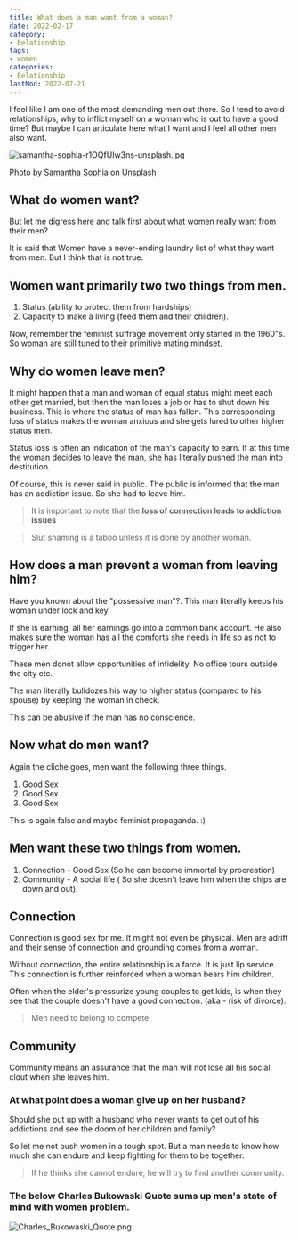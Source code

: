 ```yaml
---
title: What does a man want from a woman?
date: 2022-02-17
category:
- Relationship
tags:
- women
categories:
- Relationship
lastMod: 2022-07-21
---
```

I feel like I am one of the most demanding men out there. So I tend to avoid relationships, why to inflict myself on a woman who is out to have a good time? But maybe I can articulate here what I want and I feel all other men also want.

![samantha-sophia-r1OQfUIw3ns-unsplash.jpg](https://manojnayak.mataroa.blog/images/dca28dc7.jpeg)

Photo by <a href="https://unsplash.com/@samanthasophia?utm_source=unsplash&utm_medium=referral&utm_content=creditCopyText">Samantha Sophia</a> on <a href="https://unsplash.com/s/photos/gender-equality?utm_source=unsplash&utm_medium=referral&utm_content=creditCopyText">Unsplash</a>

## What do women want?

But let me digress here and talk first about what women really want from their men?

It is said that Women have a never-ending laundry list of what they want from men. But I think that is not true.

## Women want primarily two two things from men.

1. Status (ability to protect them from hardships)
2. Capacity to make a living (feed them and their children).

Now, remember the feminist suffrage movement only started in the 1960"s. So woman are still tuned to their primitive mating mindset.

## Why do women leave men?

It might happen that a man and woman of equal status might meet each other get married, but then the man loses a job or has to shut down his business. This is where the status of man has fallen. This corresponding loss of status makes the woman anxious and she gets lured to other higher status men.

Status loss is often an indication of the man's capacity to earn. If at this time the woman decides to leave the man, she has literally pushed the man into destitution.

Of course, this is never said in public. The public is informed that the man has an addiction issue. So she had to leave him.

> It is important to note that the **loss of connection leads to addiction issues**

> Slut shaming is a taboo unless it is done by another woman.

## How does a man prevent a woman from leaving him?

Have you known about the "possessive man"?. This man literally keeps his woman under lock and key.

If she is earning, all her earnings go into a common bank account. He also makes sure the woman has all the comforts she needs in life so as not to trigger her.

These men donot allow opportunities of infidelity. No office tours outside the city etc.

The man literally bulldozes his way to higher status (compared to his spouse) by keeping the woman in check.

This can be abusive if the man has no conscience.

## Now what do men want?

Again the cliche goes, men want the following three things.

1. Good Sex
2. Good Sex
3. Good Sex

This is again false and maybe feminist propaganda. :)

## Men want these two things from women.

1. Connection - Good Sex (So he can become immortal by procreation)
2. Community - A social life ( So she doesn't leave him when the chips are down and out).

## Connection

Connection is good sex for me. It might not even be physical. Men are adrift and their sense of connection and grounding comes from a woman.

Without connection, the entire relationship is a farce. It is just lip service. This connection is further reinforced when a woman bears him children.

Often when the elder's pressurize young couples to get kids, is when they see that the couple doesn't have a good connection. (aka - risk of divorce).

> Men need to belong to compete!

## Community

Community means an assurance that the man will not lose all his social clout when she leaves him.

### At what point does a woman give up on her husband?

Should she put up with a husband who never wants to get out of his addictions and see the doom of her children and family?

So let me not push women in a tough spot. But a man needs to know how much she can endure and keep fighting for them to be together.

> If he thinks she cannot endure, he will try to find another community.  

### The below Charles Bukowaski Quote sums up men's state of mind with women problem.

![Charles_Bukowaski_Quote.png](https://manojnayak.mataroa.blog/images/951a452a.png)
